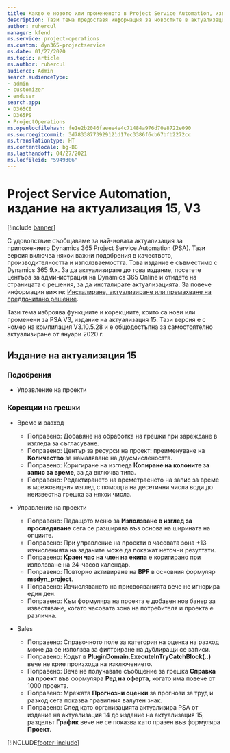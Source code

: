 ```yaml
---
title: Какво е новото или промененото в Project Service Automation, издание на актуализация 15, V3
description: Тази тема предоставя информация за новостите в актуализацията на Project Service Automation, издание 15, V3.
author: ruhercul
manager: kfend
ms.service: project-operations
ms.custom: dyn365-projectservice
ms.date: 01/27/2020
ms.topic: article
ms.author: ruhercul
audience: Admin
search.audienceType:
- admin
- customizer
- enduser
search.app:
- D365CE
- D365PS
- ProjectOperations
ms.openlocfilehash: fe1e2b2046faeee4e4c71484a976d70e8722e090
ms.sourcegitcommit: 3d78338773929121d17ec3386f6cb67bfb2272cc
ms.translationtype: HT
ms.contentlocale: bg-BG
ms.lasthandoff: 04/27/2021
ms.locfileid: "5949306"
---
```

# <a name="project-service-automation-update-release-15-v3"></a>Project Service Automation, издание на актуализация 15, V3

[!include [banner](../includes/psa-now-project-operations.md)]

С удоволствие съобщаваме за най-новата актуализация за приложението Dynamics 365 Project Service Automation (PSA). Тази версия включва някои важни подобрения в качеството, производителността и използваемостта. Това издание е съвместимо с Dynamics 365 9.x. За да актуализирате до това издание, посетете центъра за администрация на Dynamics 365 Online и отидете на страницата с решения, за да инсталирате актуализацията. За повече информация вижте: [Инсталиране, актуализиране или премахване на предпочитано решение](/power-platform/admin/install-remove-preferred-solution).

Тази тема изброява функциите и корекциите, които са нови или променени за PSA V3, издание на актуализация 15. Тази версия е с номер на компилация V3.10.5.28 и е общодостъпна за самостоятелно актуализиране от януари 2020 г.

## <a name="update-release-15"></a>Издание на актуализация 15 

### <a name="enhancements"></a>Подобрения

- Управление на проекти

### <a name="bug-fixes"></a>Корекции на грешки

- Време и разход

  - Поправено: Добавяне на обработка на грешки при зареждане в изгледа за съгласуване.
  - Поправено: Център за ресурси на проект: преименуване на **Количество** за намаляване на двусмислеността.
  - Поправено: Коригиране на изгледа **Копиране на колоните за запис за време**, за да включва типа.
  - Поправено: Редактирането на времетраенето на запис за време в мрежовидния изглед с помощта на десетични числа води до неизвестна грешка за някои числа.

- Управление на проекти

  - Поправено: Падащото меню за **Използване в изглед за проследяване** сега се разширява въз основа на ширината на опциите.
  - Поправено: При управление на проекти в часовата зона +13 изчисленията на задачите може да покажат неточни резултати.
  - Поправено: **Краен час на член на екипа** е коригирано при използване на 24-часов календар.
  - Поправено: Повторно активиране на **BPF** в основния формуляр **msdyn_project**.
  - Поправено: Изчисляването на присвояванията вече не игнорира един ден.
  - Поправено: Към формуляра на проекта е добавен нов банер за известяване, когато часовата зона на потребителя и проекта е различна.

- Sales

  - Поправено: Справочното поле за категория на оценка на разход може да се използва за филтриране на дублиращи се записи.
  - Поправено: Кодът в **PluginDomain.ExecuteInTryCatchBlock(..)** вече не крие произхода на изключението.
  - Поправено: Вече не получавате съобщение за грешка **Справка за проект** във формуляра **Ред на оферта**, когато има повече от 1000 проекта.
  - Поправено: Мрежата **Прогнозни оценки** за прогнози за труд и разход сега показва правилния валутен знак.
  - Поправено: След като организацията актуализира PSA от издание на актуализация 14 до издание на актуализация 15, разделът **График** вече не се показва като празен във формуляра **Проект**.


[!INCLUDE[footer-include](../includes/footer-banner.md)]